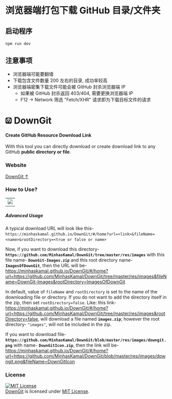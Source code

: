 
# 浏览器端打包下载 GitHub 目录/文件夹

## 启动程序
```
npm run dev
```

## 注意事项
- 浏览器端可能要翻墙
- 下载包含文件数量 200 左右的目录, 成功率较高
- 浏览器端密集下载文件可能会被 GitHub 封杀浏览器端 IP
    - 如果被 GitHub 封杀返回 403/404, 需要更换浏览器端 IP  
    - F12 -> Network 筛选 "Fetch/XHR" 请求即为下载目标文件的请求


<h1> <img src="https://github.com/MinhasKamal/DownGit/raw/master/res/images/downgit.png" width="20" height=auto /> DownGit </h1>

#### Create GitHub Resource Download Link

With this tool you can directly download or create download link to any GitHub **public directory or file**.

### Website

[DownGit ↑](https://minhaskamal.github.io/DownGit)

### How to Use?

<table><tr><td> <img src="https://cloud.githubusercontent.com/assets/5456665/17822364/940bded8-6678-11e6-9603-b84d75bccec1.gif" /> </td></tr></table>

##### Advanced Usage

A typical download URL will look like this- `https://minhaskamal.github.io/DownGit/#/home?url=<link>&fileName=<name>&rootDirectory=<true or false or name>`

Now, if you want to download this directory- **`https://github.com/MinhasKamal/DownGit/tree/master/res/images`** with this file name- **`DownGit-Images.zip`** and this root directory name- **`ImagesOfDownGit`**, then the URL will be- https://minhaskamal.github.io/DownGit/#/home?url=https://github.com/MinhasKamal/DownGit/tree/master/res/images&fileName=DownGit-Images&rootDirectory=ImagesOfDownGit

In default, value of `fileName` and `rootDirectory` is set to the name of the downloading file or directory. If you do not want to add the directory itself in the zip, then set `rootDirectory=false`. Like: this link- https://minhaskamal.github.io/DownGit/#/home?url=https://github.com/MinhasKamal/DownGit/tree/master/res/images&rootDirectory=false, will download a file named **`images.zip`**; however the root directory- `"images"`, will not be included in the zip.

If you want to download file- **`https://github.com/MinhasKamal/DownGit/blob/master/res/images/downgit.png`** with name- **`DownGitIcon.zip`**, then the link will be- https://minhaskamal.github.io/DownGit/#/home?url=https://github.com/MinhasKamal/DownGit/blob/master/res/images/downgit.png&fileName=DownGitIcon

### License
<a rel="license" href="https://opensource.org/licenses/MIT"><img alt="MIT License" src="https://cloud.githubusercontent.com/assets/5456665/18950087/fbe0681a-865f-11e6-9552-e59d038d5913.png" width="60em" height=auto/></a><br/><a href="https://github.com/MinhasKamal/DownGit">DownGit</a> is licensed under <a rel="license" href="https://opensource.org/licenses/MIT">MIT License</a>.
